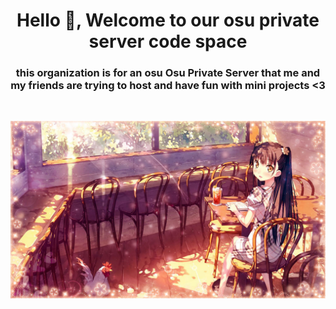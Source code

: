 <h1 align="center">Hello 👋, Welcome to our osu private server code space</h1>




<h3 align="center">this organization is for an osu
Osu Private Server that me and my friends are trying to host and have fun with mini projects &lt;3</h3>
<br>

<p align="center"><img src="hero_banner.jpg"/></p>
<br>